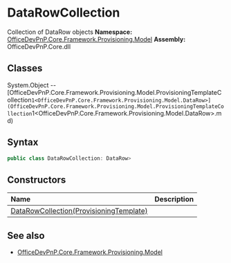 # DataRowCollection
Collection of DataRow objects
**Namespace:** [OfficeDevPnP.Core.Framework.Provisioning.Model](OfficeDevPnP.Core.Framework.Provisioning.Model.md)
**Assembly:** OfficeDevPnP.Core.dll
## Classes
System.Object
-- [OfficeDevPnP.Core.Framework.Provisioning.Model.ProvisioningTemplateCollection`1<OfficeDevPnP.Core.Framework.Provisioning.Model.DataRow>](OfficeDevPnP.Core.Framework.Provisioning.Model.ProvisioningTemplateCollection`1<OfficeDevPnP.Core.Framework.Provisioning.Model.DataRow>.md)
## Syntax
```C#
public class DataRowCollection: DataRow>
```
## Constructors
|**Name**|**Description**|
|:-----|:-----|
| [DataRowCollection(ProvisioningTemplate)](DataRowCollectionconstructor1details.md) | 
## See also
- [OfficeDevPnP.Core.Framework.Provisioning.Model](OfficeDevPnP.Core.Framework.Provisioning.Model.md)
